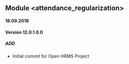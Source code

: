 ## Module <attendance_regularization>

#### 18.09.2018
#### Version 12.0.1.0.0
##### ADD
- Initial commit for Open HRMS Project
